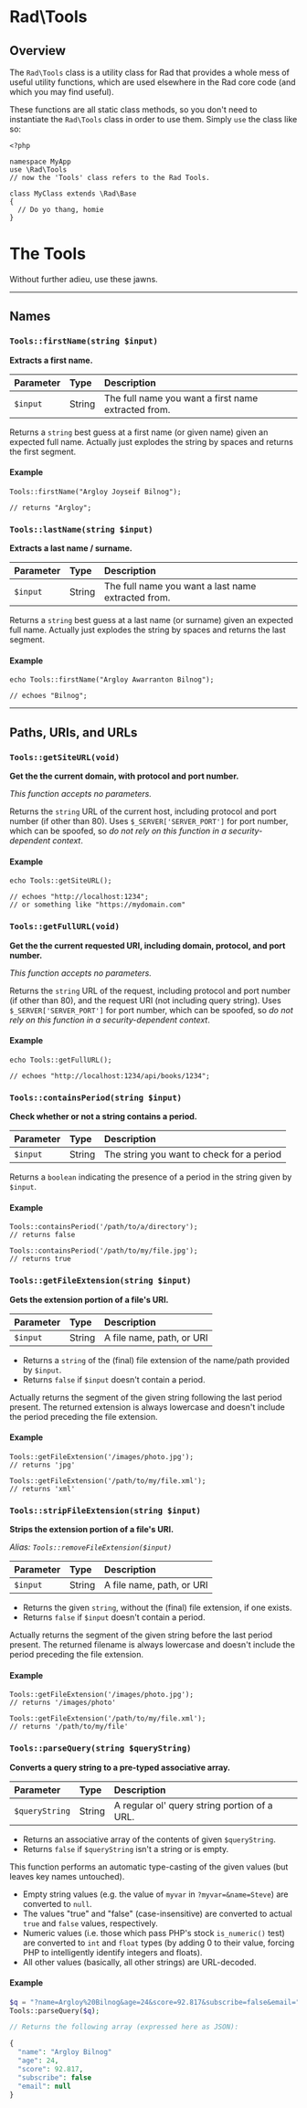 # Rad\\Tools

## Overview

The `Rad\Tools` class is a utility class for Rad that provides a whole mess of useful utility functions, which are used elsewhere in the Rad core code (and which you may find useful).

These functions are all static class methods, so you don't need to instantiate the `Rad\Tools` class in order to use them. Simply `use` the class like so:

    <?php

    namespace MyApp
    use \Rad\Tools  
    // now the 'Tools' class refers to the Rad Tools.

    class MyClass extends \Rad\Base
    {
      // Do yo thang, homie
    }

# The Tools

Without further adieu, use these jawns.


---
## Names

### `Tools::firstName(string $input)`

**Extracts a first name.**

|Parameter|Type|Description|
|:--|:--|:--|
|`$input`|String|The full name you want a first name extracted from.

Returns a `string` best guess at a first name (or given name) given an expected full name. Actually just explodes the string by spaces and returns the first segment.

#### Example

    Tools::firstName("Argloy Joyseif Bilnog");

    // returns "Argloy";



### `Tools::lastName(string $input)`

**Extracts a last name / surname.**

|Parameter|Type|Description|
|:--|:--|:--|
|`$input`|String|The full name you want a last name extracted from.

Returns a `string` best guess at a last name (or surname) given an expected full name. Actually just explodes the string by spaces and returns the last segment.

#### Example

    echo Tools::firstName("Argloy Awarranton Bilnog");

    // echoes "Bilnog";

---

## Paths, URIs, and URLs

### `Tools::getSiteURL(void)`

**Get the the current domain, with protocol and port number.**

*This function accepts no parameters.*

Returns the `string` URL of the current host, including protocol and port number (if other than 80). Uses `$_SERVER['SERVER_PORT']` for port number, which can be spoofed, so *do not rely on this function in a security-dependent context*.

#### Example

    echo Tools::getSiteURL();

    // echoes "http://localhost:1234";
    // or something like "https://mydomain.com"


### `Tools::getFullURL(void)`


**Get the the current requested URI, including domain, protocol, and port number.**

*This function accepts no parameters.*

Returns the `string` URL of the request, including protocol and port number (if other than 80), and the request URI (not including query string). Uses `$_SERVER['SERVER_PORT']` for port number, which can be spoofed, so *do not rely on this function in a security-dependent context*.

#### Example

    echo Tools::getFullURL();

    // echoes "http://localhost:1234/api/books/1234";


### `Tools::containsPeriod(string $input)`

**Check whether or not a string contains a period.**

|Parameter|Type|Description|
|:--|:--|:--|
|`$input`|String|The string you want to check for a period

Returns a `boolean` indicating the presence of a period in the string given by `$input`.

#### Example

    Tools::containsPeriod('/path/to/a/directory');
    // returns false

    Tools::containsPeriod('/path/to/my/file.jpg');
    // returns true

### `Tools::getFileExtension(string $input)`

**Gets the extension portion of a file's URI.**

|Parameter|Type|Description|
|:--|:--|:--|
|`$input`|String|A file name, path, or URI

- Returns a `string` of the (final) file extension of the name/path provided by `$input`.
- Returns `false` if `$input` doesn't contain a period.

Actually returns the segment of the given string following the last period present. The returned extension is always lowercase and doesn't include the period preceding the file extension.

#### Example

    Tools::getFileExtension('/images/photo.jpg');
    // returns 'jpg'

    Tools::getFileExtension('/path/to/my/file.xml');
    // returns 'xml'


### `Tools::stripFileExtension(string $input)`

**Strips the extension portion of a file's URI.**

*Alias: `Tools::removeFileExtension($input)`*

|Parameter|Type|Description|
|:--|:--|:--|
|`$input`|String|A file name, path, or URI

- Returns the given `string`, without the (final) file extension, if one exists.
- Returns `false` if `$input` doesn't contain a period.

Actually returns the segment of the given string before the last period present. The returned filename is always lowercase and doesn't include the period preceding the file extension.

#### Example

    Tools::getFileExtension('/images/photo.jpg');
    // returns '/images/photo'

    Tools::getFileExtension('/path/to/my/file.xml');
    // returns '/path/to/my/file'


### `Tools::parseQuery(string $queryString)`

**Converts a query string to a pre-typed associative array.**

|Parameter|Type|Description
|:--|:--|:--
|`$queryString`|String|A regular ol' query string portion of a URL.|

 - Returns an associative array of the contents of given `$queryString`.
 - Returns `false` if `$queryString` isn't a string or is empty.

 This function performs an automatic type-casting of the given values (but leaves key names untouched).

 - Empty string values (e.g. the value of `myvar` in  `?myvar=&name=Steve`) are converted to `null`.
 - The values "true" and "false" (case-insensitive) are converted to actual `true` and `false` values, respectively.
 - Numeric values (i.e. those which pass PHP's stock `is_numeric()` test) are converted to `int` and `float` types (by adding 0 to their value, forcing PHP to intelligently identify integers and floats).
 - All other values (basically, all other strings) are URL-decoded.

 #### Example
```php
$q = "?name=Argloy%20Bilnog&age=24&score=92.817&subscribe=false&email="
Tools::parseQuery($q);

// Returns the following array (expressed here as JSON):

{
  "name": "Argloy Bilnog"
  "age": 24,
  "score": 92.817,
  "subscribe": false
  "email": null
}
```
